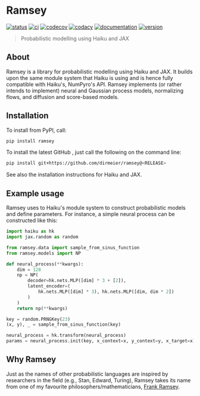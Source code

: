 # Ramsey

[![status](http://www.repostatus.org/badges/latest/concept.svg)](http://www.repostatus.org/#concept)
[![ci](https://github.com/dirmeier/ramsey/actions/workflows/ci.yaml/badge.svg)](https://github.com/dirmeier/ramsey/actions/workflows/ci.yaml)
[![codecov](https://codecov.io/gh/dirmeier/ramsey/branch/main/graph/badge.svg)](https://codecov.io/gh/dirmeier/ramsey)
[![codacy](https://app.codacy.com/project/badge/Grade/98715c0867ff4136a9b3a05340a0e6d6)](https://www.codacy.com/gh/dirmeier/ramsey/dashboard?utm_source=github.com&amp;utm_medium=referral&amp;utm_content=dirmeier/ramsey&amp;utm_campaign=Badge_Grade)
[![documentation](https://readthedocs.org/projects/ramsey/badge/?version=latest)](https://ramsey.readthedocs.io/en/latest/?badge=latest)
[![version](https://img.shields.io/pypi/v/ramsey.svg?colorB=black&style=flat)](https://pypi.org/project/ramsey/)

> Probabilistic modelling using Haiku and JAX

## About

Ramsey is a library for probabilistic modelling using Haiku and JAX.
It builds upon the same module system that Haiku is using  and is hence fully compatible with Haiku's, NumPyro's API.
Ramsey implements (or rather intends to implement) neural and Gaussian process models, normalizing flows,
and diffusion and score-based models.

## Installation

To install from PyPI, call:

```bash
pip install ramsey
```

To install the latest GitHub <RELEASE>, just call the following on the
command line:

```bash
pip install git+https://github.com/dirmeier/ramsey@<RELEASE>
```

See also the installation instructions for Haiku and JAX.

## Example usage

Ramsey uses to Haiku's module system to construct probabilistic models
and define parameters. For instance, a simple neural process can be constructed like this:

```python
import haiku as hk
import jax.random as random

from ramsey.data import sample_from_sinus_function
from ramsey.models import NP

def neural_process(**kwargs):
    dim = 128
    np = NP(
        decoder=hk.nets.MLP([dim] * 3 + [2]),
        latent_encoder=(
            hk.nets.MLP([dim] * 3), hk.nets.MLP([dim, dim * 2])
        )
    )
    return np(**kwargs)

key = random.PRNGKey(23)
(x, y), _ = sample_from_sinus_function(key)

neural_process = hk.transform(neural_process)
params = neural_process.init(key, x_context=x, y_context=y, x_target=x)
```

## Why Ramsey

Just as the names of other probabilistic languages are inspired by researchers in the field
(e.g., Stan, Edward, Turing), Ramsey takes
its name from one of my favourite philosophers/mathematicians,
[Frank Ramsey](https://plato.stanford.edu/entries/ramsey/).
